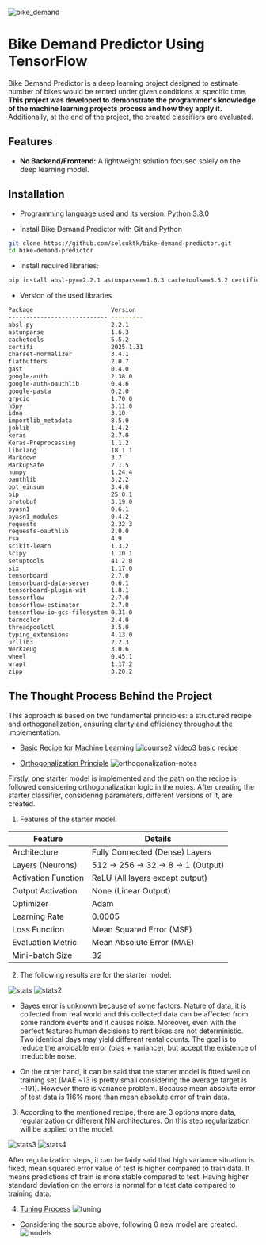 ![bike_demand](https://github.com/user-attachments/assets/fcbcd2a6-d6f5-434d-bd55-8ac6c8140759)

# Bike Demand Predictor Using TensorFlow

Bike Demand Predictor is a deep learning project designed to estimate number of bikes would be rented under given conditions at specific time. **This project was developed to demonstrate the programmer's knowledge of the machine learning projects process and how they apply it.** Additionally, at the end of the project, the created classifiers are evaluated.


## Features

- **No Backend/Frontend:** A lightweight solution focused solely on the deep learning model.


## Installation

- Programming language used and its version: Python 3.8.0

- Install Bike Demand Predictor with Git and Python

```bash
git clone https://github.com/selcuktk/bike-demand-predictor.git
cd bike-demand-predictor
```
- Install required libraries:
```bash
pip install absl-py==2.2.1 astunparse==1.6.3 cachetools==5.5.2 certifi==2025.1.31 charset-normalizer==3.4.1 flatbuffers==2.0.7 gast==0.4.0 google-auth==2.38.0 google-auth-oauthlib==0.4.6 google-pasta==0.2.0 grpcio==1.70.0 h5py==3.11.0 idna==3.10 importlib_metadata==8.5.0 joblib==1.4.2 keras==2.7.0 Keras-Preprocessing==1.1.2 libclang==18.1.1 Markdown==3.7 MarkupSafe==2.1.5 numpy==1.24.4 oauthlib==3.2.2 opt_einsum==3.4.0 pip==25.0.1 protobuf==3.19.0 pyasn1==0.6.1 pyasn1_modules==0.4.2 requests==2.32.3 requests-oauthlib==2.0.0 rsa==4.9 scikit-learn==1.3.2 scipy==1.10.1 setuptools==41.2.0 six==1.17.0 tensorboard==2.7.0 tensorboard-data-server==0.6.1 tensorboard-plugin-wit==1.8.1 tensorflow==2.7.0 tensorflow-estimator==2.7.0 tensorflow-io-gcs-filesystem==0.31.0 termcolor==2.4.0 threadpoolctl==3.5.0 typing_extensions==4.13.0 urllib3==2.2.3 Werkzeug==3.0.6 wheel==0.45.1 wrapt==1.17.2 zipp==3.20.2
```
- Version of the used libraries
```bash
Package                      Version
---------------------------- ---------
absl-py                      2.2.1
astunparse                   1.6.3
cachetools                   5.5.2
certifi                      2025.1.31
charset-normalizer           3.4.1
flatbuffers                  2.0.7
gast                         0.4.0
google-auth                  2.38.0
google-auth-oauthlib         0.4.6
google-pasta                 0.2.0
grpcio                       1.70.0
h5py                         3.11.0
idna                         3.10
importlib_metadata           8.5.0
joblib                       1.4.2
keras                        2.7.0
Keras-Preprocessing          1.1.2
libclang                     18.1.1
Markdown                     3.7
MarkupSafe                   2.1.5
numpy                        1.24.4
oauthlib                     3.2.2
opt_einsum                   3.4.0
pip                          25.0.1
protobuf                     3.19.0
pyasn1                       0.6.1
pyasn1_modules               0.4.2
requests                     2.32.3
requests-oauthlib            2.0.0
rsa                          4.9
scikit-learn                 1.3.2
scipy                        1.10.1
setuptools                   41.2.0
six                          1.17.0
tensorboard                  2.7.0
tensorboard-data-server      0.6.1
tensorboard-plugin-wit       1.8.1
tensorflow                   2.7.0
tensorflow-estimator         2.7.0
tensorflow-io-gcs-filesystem 0.31.0
termcolor                    2.4.0
threadpoolctl                3.5.0
typing_extensions            4.13.0
urllib3                      2.2.3
Werkzeug                     3.0.6
wheel                        0.45.1
wrapt                        1.17.2
zipp                         3.20.2
```

## The Thought Process Behind the Project

This approach is based on two fundamental principles: a structured recipe and orthogonalization, ensuring clarity and efficiency throughout the implementation.

- [Basic Recipe for Machine Learning](https://www.youtube.com/watch?v=C1N_PDHuJ6Q)
![couırse2 video3 basic recipe](https://github.com/user-attachments/assets/dd0b4bb4-be9d-48df-b66a-990219e2188f)

- [Orthogonalization Principle](https://www.youtube.com/watch?v=UEtvV1D6B3s&t=35s)
![orthogonalization-notes](https://github.com/user-attachments/assets/56ee576e-99b5-41bf-a740-a87fcf4a2262)

Firstly, one starter model is implemented and the path on the recipe is followed considering orthogonalization logic in the notes. After creating the starter classifier, considering parameters, different versions of it, are created.

1. Features of the starter model:

| Feature              | Details                          |
|---------------------|---------------------------------|
| Architecture        | Fully Connected (Dense) Layers  |
| Layers (Neurons)    | 512 → 256 → 32 → 8 → 1 (Output) |
| Activation Function | ReLU (All layers except output)  |
| Output Activation   | None (Linear Output)             |
| Optimizer           | Adam                             |
| Learning Rate       | 0.0005                           |
| Loss Function       | Mean Squared Error (MSE)         |
| Evaluation Metric   | Mean Absolute Error (MAE)        |
| Mini-batch Size     | 32                               |

2. The following results are for the starter model:

![stats](https://github.com/user-attachments/assets/0f137007-7a29-4179-9bff-66a7c9ea4ede)
![stats2](https://github.com/user-attachments/assets/288b2e84-cbc0-431e-ad46-3e84928d49c8)

- Bayes error is unknown because of some factors. Nature of data, it is collected from real world and this collected data can be affected from some random events and it causes noise. Moreover, even with the perfect features human decisions to rent bikes are not deterministic. Two identical days may yield different rental counts. The goal is to reduce the avoidable error (bias + variance), but accept the existence of irreducible noise.

- On the other hand, it can be said that the starter model is fitted well on training set (MAE ~13 is pretty small considering the average target is ~191). However there is variance problem. Because mean absolute error of test data is 116% more than mean absolute error of train data.

3. According to the mentioned recipe, there are 3 options more data, regularization or different NN architectures. On this step regularization will be applied on the model.

![stats3](https://github.com/user-attachments/assets/a8d71543-b25c-46aa-b27e-9429c310dbcf)
![stats4](https://github.com/user-attachments/assets/a9c5899b-f003-4b17-ae3a-c0f9db1c6339)

After regularization steps, it can be fairly said that high variance situation is fixed, mean squared error value of test is higher compared to train data. It means predictions of train is more stable compared to test. Having higher standard deviation on the errors is normal for a test data compared to training data.

4. [Tuning Process](https://youtu.be/AXDByU3D1hA?si=CZ0ooK_WZxECV-Lo)
![tuning](https://github.com/user-attachments/assets/7c0a323c-cef8-4396-8cbd-e7ab90490a11)
- Considering the source above, following 6 new model are created.
![models](https://github.com/user-attachments/assets/eb8f67f2-728b-4501-a01e-f8c68281064b)